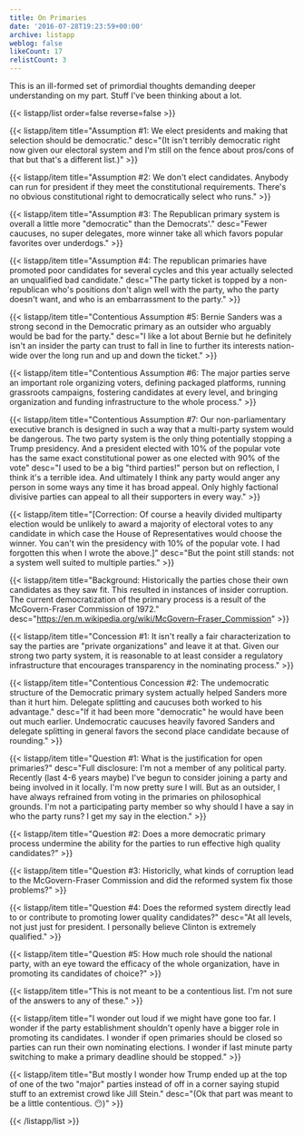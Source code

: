 ```yaml
---
title: On Primaries
date: '2016-07-28T19:23:59+00:00'
archive: listapp
weblog: false
likeCount: 17
relistCount: 3
---
```


This is an ill-formed set of primordial thoughts demanding deeper understanding on my part. Stuff I've been thinking about a lot.

<!--more-->

{{< listapp/list order=false reverse=false >}}

   {{< listapp/item title="Assumption #1: We elect presidents and making that selection should be democratic."
      desc="(It isn't terribly democratic right now given our electoral system and I'm still on the fence about pros/cons of that but that's a different list.)" >}}

   {{< listapp/item title="Assumption #2: We don't elect candidates. Anybody can run for president if they meet the constitutional requirements. There's no obvious constitutional right to democratically select who runs." >}}

   {{< listapp/item title="Assumption #3: The Republican primary system is overall a little more \"democratic\" than the Democrats'."
      desc="Fewer caucuses, no super delegates, more winner take all which favors popular favorites over underdogs." >}}

   {{< listapp/item title="Assumption #4: The republican primaries have promoted poor candidates for several cycles and this year actually selected an unqualified bad candidate."
      desc="The party ticket is topped by a non-republican who's positions don't align well with the party, who the party doesn't want, and who is an embarrassment to the party." >}}

   {{< listapp/item title="Contentious Assumption #5: Bernie Sanders was a strong second in the Democratic primary as an outsider who arguably would be bad for the party."
      desc="I like a lot about Bernie but he definitely isn't an insider the party can trust to fall in line to further its interests nation-wide over the long run and up and down the ticket." >}}

   {{< listapp/item title="Contentious Assumption #6: The major parties serve an important role organizing voters, defining packaged platforms, running grassroots campaigns, fostering candidates at every level, and bringing organization and funding infrastructure to the whole process." >}}

   {{< listapp/item title="Contentious Assumption #7: Our non-parliamentary executive branch is designed in such a way that a multi-party system would be dangerous. The two party system is the only thing potentially stopping a Trump presidency. And a president elected with 10% of the popular vote has the same exact constitutional power as one elected with 90% of the vote"
      desc="I used to be a big \"third parties!\" person but on reflection, I think it's a terrible idea. And ultimately I think any party would anger any person in some ways any time it has broad appeal. Only highly factional divisive parties can appeal to all their supporters in every way." >}}

   {{< listapp/item title="[Correction: Of course a heavily divided multiparty election would be unlikely to award a majority of electoral votes to any candidate in which case the House of Representatives would choose the winner. You can't win the presidency with 10% of the popular vote. I had forgotten this when I wrote the above.]"
      desc="But the point still stands: not a system well suited to multiple parties." >}}

   {{< listapp/item title="Background: Historically the parties chose their own candidates as they saw fit. This resulted in instances of insider corruption. The current democratization of the primary process is a result of the McGovern-Fraser Commission of 1972."
      desc="https://en.m.wikipedia.org/wiki/McGovern–Fraser_Commission" >}}

   {{< listapp/item title="Concession #1: It isn't really a fair characterization to say the parties are \"private organizations\" and leave it at that. Given our strong two party system, it is reasonable to at least consider a regulatory infrastructure that encourages transparency in the nominating process." >}}

   {{< listapp/item title="Contentious Concession #2: The undemocratic structure of the Democratic primary system actually helped Sanders more than it hurt him. Delegate splitting and caucuses both worked to his advantage."
      desc="If it had been more \"democratic\" he would have been out much earlier. Undemocratic caucuses heavily favored Sanders and delegate splitting in general favors the second place candidate because of rounding." >}}

   {{< listapp/item title="Question #1: What is the justification for open primaries?"
      desc="Full disclosure: I'm not a member of any political party. Recently (last 4-6 years maybe) I've begun to consider joining a party and being involved in it locally. I'm now pretty sure I will. But as an outsider, I have always refrained from voting in the primaries on philosophical grounds. I'm not a participating party member so why should I have a say in who the party runs? I get my say in the election." >}}

   {{< listapp/item title="Question #2: Does a more democratic primary process undermine the ability for the parties to run effective high quality candidates?" >}}

   {{< listapp/item title="Question #3: Historiclly, what kinds of corruption lead to the McGovern-Fraser Commission and did the reformed system fix those problems?" >}}

   {{< listapp/item title="Question #4: Does the reformed system directly lead to or contribute to promoting lower quality candidates?"
      desc="At all levels, not just just for president. I personally believe Clinton is extremely qualified." >}}

   {{< listapp/item title="Question #5: How much role should the national party, with an eye toward the efficacy of the whole organization, have in promoting its candidates of choice?" >}}

   {{< listapp/item title="This is not meant to be a contentious list. I'm not sure of the answers to any of these." >}}

   {{< listapp/item title="I wonder out loud if we might have gone too far. I wonder if the party establishment shouldn't openly have a bigger role in promoting its candidates. I wonder if open primaries should be closed so parties can run their own nominating elections. I wonder if last minute party switching to make a primary deadline should be stopped." >}}

   {{< listapp/item title="But mostly I wonder how Trump ended up at the top of one of the two \"major\" parties instead of off in a corner saying stupid stuff to an extremist crowd like Jill Stein."
      desc="(Ok that part was meant to be a little contentious. 😶)" >}}

{{< /listapp/list >}}
